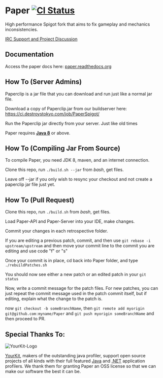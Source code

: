 Paper [![CI Status](http://ci.destroystokyo.com/buildStatus/icon?job=PaperSpigot)](http://ci.destroystokyo.com/job/PaperSpigot/)
===========

High performance Spigot fork that aims to fix gameplay and mechanics inconsistencies.

[IRC Support and Project Discussion](http://irc.spi.gt/iris/?channels=PaperSpigot)


Documentation
------
Access the paper docs here: [paper.readthedocs.org](https://paper.readthedocs.org/)

How To (Server Admins)
------
Paperclip is a jar file that you can download and run just like a normal jar file.

Download a copy of Paperclip.jar from our buildserver here:
https://ci.destroystokyo.com/job/PaperSpigot/

Run the Paperclip jar directly from your server. Just like old times

Paper requires [**Java 8**](http://www.oracle.com/technetwork/java/javase/downloads/jdk8-downloads-2133151.html) or above.

How To (Compiling Jar From Source)
------
To compile Paper, you need JDK 8, maven, and an internet connection.

Clone this repo, run `./build.sh --jar` from *bash*, get files.

Leave off --jar if you only wish to resync your checkout and not create a paperclip jar file just yet.

How To (Pull Request)
------
Clone this repo, run `./build.sh` from *bash*, get files.

Load Paper-API and Paper-Server into your IDE, make changes.
 
Commit your changes in each retrospective folder.

If you are editing a previous patch, commit, and then use `git rebase -i upstream/upstream` 
and then move your commit line to the commit you are editing and use code "f" or "s"
 
Once your commit is in place, cd back into Paper folder, and type `./rebuildPatches.sh`

You should now see either a new patch or an edited patch in your `git status`

Now, write a commit message for the patch files. For new patches, you can just repeat the commit message used in the patch commit itself, but if editing, explain what the change to the patch is.

now `git checkout -b someBranchName`, then `git remote add myorigin git@github.com:myname/Paper` and `git push myorigin someBranchName` and then proceed to PR.

Special Thanks To:
-------------

![YourKit-Logo](https://www.yourkit.com/images/yklogo.png)

[YourKit](http://www.yourkit.com/), makers of the outstanding java profiler, support open source projects of all kinds with their full featured [Java](https://www.yourkit.com/java/profiler/index.jsp) and [.NET](https://www.yourkit.com/.net/profiler/index.jsp) application profilers. We thank them for granting Paper an OSS license so that we can make our software the best it can be.
